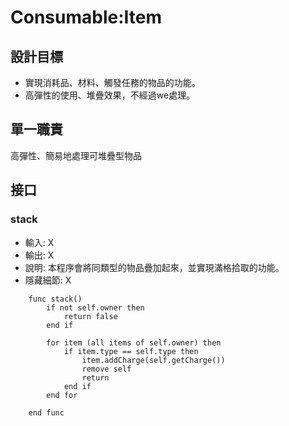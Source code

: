 # Consumable:Item

## 設計目標
- 實現消耗品、材料、觸發任務的物品的功能。
- 高彈性的使用、堆疊效果，不經過we處理。

## 單一職責
高彈性、簡易地處理可堆疊型物品

## 接口

### stack
- 輸入: X
- 輸出: X
- 說明: 本程序會將同類型的物品疊加起來，並實現滿格拾取的功能。
- 隱藏細節: X
```
    func stack()
        if not self.owner then
            return false
        end if

        for item (all items of self.owner) then
            if item.type == self.type then
                item.addCharge(self.getCharge())
                remove self
                return
            end if
        end for

    end func
```
